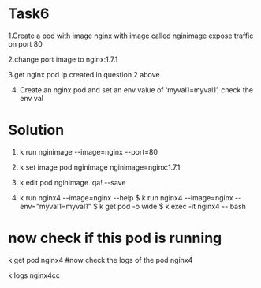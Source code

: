 # Task6

1.Create a pod with image nginx with image called nginimage expose traffic on port 80

2.change port image to nginx:1.7.1

3.get nginx pod Ip created in question 2 above

4. Create an nginx pod and set an env value of ‘myval1=myval1’, check the env val

# Solution
1. k run nginimage --image=nginx --port=80

2. k set image pod nginimage nginimage=nginx:1.7.1

3. k edit pod nginimage
:qa!    --save
4. k run nginx4 --image=nginx --help
$ k run nginx4 --image=nginx --env="myval1=myval1"
$ k get pod -o wide
$ k exec -it nginx4 -- bash 

# now check if this pod is running

k get pod nginx4
#now check the logs of the pod nginx4

k logs nginx4cc